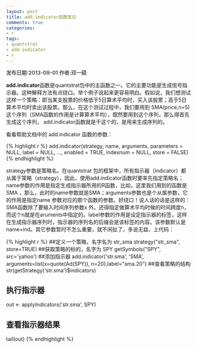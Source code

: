 ```yaml
---
layout: post
title: add.indicator函数笔记
comments: true
categories:
- r
tags:
- quantstrat
- add.indicator
- r
---
```


<font color=#545454 ><b>发布日期:2013-09-01 作者:邓一硕</b></font>

<b>add.indicator</b>函数是quantstrat包中的主函数之一。它的主要功能是生成信号指示器。这种解释方法有点绕口。举个例子说起来更容易明白。假如说，我们想测试这样一个策略：即当某支股票的价格低于5日算术平均时，买入该股票；高于5日算术平均时卖出该股票。那么，在这个测试过程中，我们要用到 SMA(price,n=5) 这个序列（SMA函数的作用是计算算术平均），既然要用到这个序列，那么得首先生成这个序列， add.indicator函数就是干这个的，是用来生成序列的。

看看帮助文档中的 add.indicator 函数的参数：

{% highlight r %}
add.indicator(strategy, name, arguments,
    parameters = NULL, label = NULL, ..., enabled = TRUE,
    indexnum = NULL, store = FALSE)
{% endhighlight %}

strategy参数是策略名。在quantstrat 包的框架中，所有指示器（indicator）都从属于策略（strategy），因此，使用add.indicator函数时要率先指定策略名；name参数的作用是指定生成指示器所用的R函数，比如，这里我们用到的函数是SMA ，那么，此时的name参数就是SMA；arguments参数也是个从属参数，它的作用是指定name 参数对应的那个函数的参数。好绕口！说人话的话是这样的：SMA函数除了要输入时间序列参数x 外，还得指定做算术平均时候的时间跨度n，而这个n就是在aruments中指定的。label参数的作用是设定指示器的标签，这样在生成指示器序列时，指示器的序列名的后缀会是该标签的内容。该参数默认是 name+ind。其它参数暂时不怎么重要，就不闲扯了，多说无益，上代码：

{% highlight r %}
##定义一个策略，名字名为 str_sma 
strategy("str_sma", store=TRUE)
##获取策略的标的，名字为 SPY
getSymbols("SPY", src='yahoo')
##添加指示器
add.indicator('str.sma', 'SMA', arguments=list(x=quote(Ad(SPY)), n=20),label="sma.20")
##查看策略的结构
str(getStrategy('str.sma')$indicators)
## 执行指示器
out <- applyIndicators('str.sma', SPY)
## 查看指示器结果
tail(out)
{% endhighlight %}
